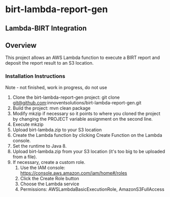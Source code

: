# birt-lambda-report-gen

## Lambda-BIRT Integration
## Overview
This project allows an AWS Lambda function to execute a BIRT report and deposit the report result to an S3 location.
### Installation Instructions
Note - not finished, work in progress, do not use
1. Clone the birt-lambda-report-gen project: git clone git@github.com:innoventsolutions/birt-lambda-report-gen.git
1. Build the project: mvn clean package
1. Modify mkzip if necessary so it points to where you cloned the project by changing the PROJECT variable assignment on the second line.
1. Execute mkzip
1. Upload birt-lambda.zip to your S3 location
1. Create the Lambda function by clicking Create Function on the Lambda console.
1. Set the runtime to Java 8.
1. Upload birt-lambda.zip from your S3 location (it's too big to be uploaded from a file).
1. If necessary, create a custom role.
   1. Use the IAM console: https://console.aws.amazon.com/iam/home#/roles
   1. Click the Create Role button
   1. Choose the Lambda service
   1. Permissions: AWSLambdaBasicExecutionRole, AmazonS3FullAccess
